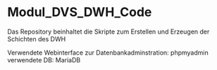 # Modul_DVS_DWH_Code
Das Repository beinhaltet die Skripte zum Erstellen und Erzeugen der Schichten des DWH

Verwendete Webinterface zur Datenbankadminstration: phpmyadmin
verwendete DB: MariaDB
